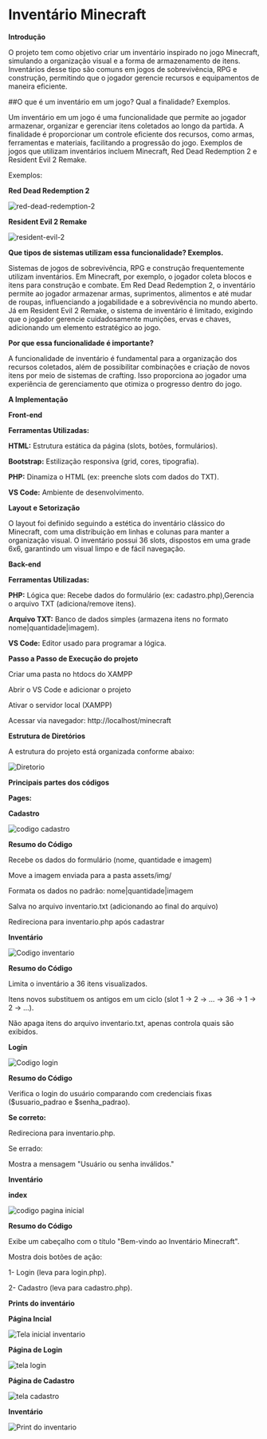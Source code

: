 # Inventário Minecraft

**Introdução**

O projeto tem como objetivo criar um inventário inspirado no jogo Minecraft, simulando a organização visual e a forma de armazenamento de itens. Inventários desse tipo são comuns em jogos de sobrevivência, RPG e construção, permitindo que o jogador gerencie recursos e equipamentos de maneira eficiente.



##O que é um inventário em um jogo? Qual a finalidade? Exemplos.

Um inventário em um jogo é uma funcionalidade que permite ao jogador armazenar, organizar e gerenciar itens coletados ao longo da partida. A finalidade é proporcionar um controle eficiente dos recursos, como armas, ferramentas e materiais, facilitando a progressão do jogo. Exemplos de jogos que utilizam inventários incluem Minecraft, Red Dead Redemption 2 e  Resident Evil 2 Remake.

Exemplos:

**Red Dead Redemption 2**

![red-dead-redemption-2](https://github.com/user-attachments/assets/43128230-a137-433a-92f2-be237ed6ac39)




**Resident Evil 2 Remake**

![resident-evil-2](https://github.com/user-attachments/assets/9a429675-4662-4440-b2d3-454e48c504b4)




**Que tipos de sistemas utilizam essa funcionalidade? Exemplos.**


Sistemas de jogos de sobrevivência, RPG e construção frequentemente utilizam inventários. Em Minecraft, por exemplo, o jogador coleta blocos e itens para construção e combate. Em Red Dead Redemption 2, o inventário permite ao jogador armazenar armas, suprimentos, alimentos e até mudar de roupas, influenciando a jogabilidade e a sobrevivência no mundo aberto. Já em Resident Evil 2 Remake, o sistema de inventário é limitado, exigindo que o jogador gerencie cuidadosamente munições, ervas e chaves, adicionando um elemento estratégico ao jogo.



**Por que essa funcionalidade é importante?**

A funcionalidade de inventário é fundamental para a organização dos recursos coletados, além de possibilitar combinações e criação de novos itens por meio de sistemas de crafting. Isso proporciona ao jogador uma experiência de gerenciamento que otimiza o progresso dentro do jogo.



  **A Implementação**

  
 **Front-end**

 
**Ferramentas Utilizadas:**

**HTML:** Estrutura estática da página (slots, botões, formulários).


**Bootstrap:** Estilização responsiva (grid, cores, tipografia).


**PHP:** Dinamiza o HTML (ex: preenche slots com dados do TXT).


**VS Code:** Ambiente de desenvolvimento.





**Layout e Setorização**

O layout foi definido seguindo a estética do inventário clássico do Minecraft, com uma distribuição em linhas e colunas para manter a organização visual. O inventário possui 36 slots, dispostos em uma grade 6x6, garantindo um visual limpo e de fácil navegação.



**Back-end**


  **Ferramentas Utilizadas:**
  
  
**PHP:** Lógica que: Recebe dados do formulário (ex: cadastro.php),Gerencia o arquivo TXT (adiciona/remove itens).

**Arquivo TXT:** Banco de dados simples (armazena itens no formato nome|quantidade|imagem).

**VS Code:** Editor usado para programar a lógica.



**Passo a Passo de Execução do projeto**

Criar uma pasta no htdocs do XAMPP

Abrir o VS Code e adicionar o projeto

Ativar o servidor local (XAMPP)

Acessar via navegador: http://localhost/minecraft




**Estrutura de Diretórios**

A estrutura do projeto está organizada conforme abaixo:


![Diretorio](https://github.com/user-attachments/assets/a78a8307-756e-4b0e-8df5-45a17775dde2)




**Principais partes dos códigos**

**Pages:**

**Cadastro**

![codigo cadastro](https://github.com/user-attachments/assets/ff522395-ecff-49be-844b-02e1d53e9a37)

**Resumo do Código**


Recebe os dados do formulário (nome, quantidade e imagem)

Move a imagem enviada para a pasta assets/img/

Formata os dados no padrão: nome|quantidade|imagem

Salva no arquivo inventario.txt (adicionando ao final do arquivo)

Redireciona para inventario.php após cadastrar




**Inventário**

![Codigo inventario](https://github.com/user-attachments/assets/bfeee17d-fd4f-4ac1-9224-bffa67e70f4b)


**Resumo do Código**


Limita o inventário a 36 itens visualizados.


Itens novos substituem os antigos em um ciclo (slot 1 → 2 → ... → 36 → 1 → 2 → ...).


Não apaga itens do arquivo inventario.txt, apenas controla quais são exibidos.




**Login**

![Codigo login](https://github.com/user-attachments/assets/342ecde8-fded-4992-820d-57d9f5e8e63b)


**Resumo do Código**


Verifica o login do usuário comparando com credenciais fixas ($usuario_padrao e $senha_padrao).


**Se correto:**


Redireciona para inventario.php.


Se errado:


Mostra a mensagem "Usuário ou senha inválidos."




**Inventário**


**index**

![codigo pagina inicial](https://github.com/user-attachments/assets/b472a843-c851-41e5-a9bc-dded866d8895)



**Resumo do Código**


Exibe um cabeçalho com o título "Bem-vindo ao Inventário Minecraft".

Mostra dois botões de ação:

1- Login (leva para login.php).

2- Cadastro (leva para cadastro.php).





**Prints do inventário**


**Página Incial**


![Tela inicial inventario](https://github.com/user-attachments/assets/5613df00-71a1-4308-9eca-2dc34fc13a58)


**Página de Login**


![tela login](https://github.com/user-attachments/assets/73ffe2fb-1294-4afe-a404-7baa0a45ee81)

**Página de Cadastro**


![tela cadastro](https://github.com/user-attachments/assets/cb17800a-d4b3-4a6b-9e30-b64562f5190e)


**Inventário**


![Print do inventario](https://github.com/user-attachments/assets/c03ce6ca-d2cb-4c44-b20d-7b6222d331a3)















